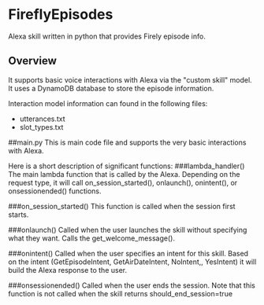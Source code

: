 # FireflyEpisodes
Alexa skill written in python that provides Firely episode info.  

## Overview
It supports basic voice interactions with Alexa via the "custom skill" model.  It uses a DynamoDB database to store the episode information.

Interaction model information can found in the following files:
* utterances.txt
* slot_types.txt

##main.py
This is main code file and supports the very basic interactions with Alexa.

Here is a short description of significant functions:
###lambda_handler()
The main lambda function that is called by the Alexa. Depending on the request type, it will call on_session_started(), onlaunch(), onintent(), or onsessionended() functions.

###on_session_started()
This function is called when the session first starts.

###onlaunch()
Called when the user launches the skill without specifying what they want.  Calls the get_welcome_message().

###onintent()
Called when the user specifies an intent for this skill.  Based on the intent (GetEpisodeIntent, GetAirDateIntent, NoIntent,, YesIntent) it will build the Alexa response to the user.

###onsessionended()
Called when the user ends the session.  Note that this function is not called when the skill returns should_end_session=true




